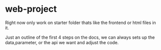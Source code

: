 # web-project
Right now only work on starter folder thats like the frontend or html files in it.

Just an outline of the first 4 steps on the docs, we can always sets up the data,parameter, or the api we want and adjust the code.
